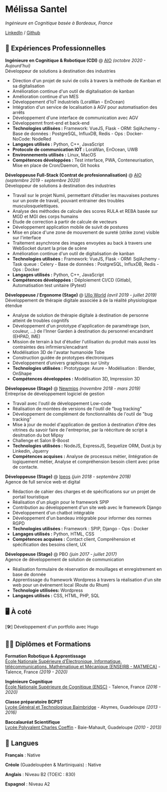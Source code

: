 # Mélissa Santel

_Ingénieure en Cognitique basée à Bordeaux, France_

[LinkedIn](https://www.linkedin.com/in/melissa-santel/) / [Github](https://github.com/melissasantel) <!-- / [Site Web]() / [Behance](https://www.behance.net/mlissasantel) / [Dribbble](https://dribbble.com/MelissaSantel) -->

## 📄 Expériences Professionnelles
**Ingénieure en Cognitique & Robotique (CDI)** @ [AIO](https://aio.eu/fr/) _(octobre 2020 - Aujourd'hui)_  
Développeur de solutions à destination des industries  
- Direction d'un projet de suivi de colis à travers la méthode de Kanban et sa digitalisation
- Amélioration continue d'un outil de digitalisation de kanban 
- Amélioration continue d'un MES 
- Développement d'IoT industriels (LoraWan - EnOcean)
- Intégration d'un service de localisation à AGV pour automatisation des arrêts
- Développement d'une interface de communication avec AGV
- Développemnt front-end et back-end
- **Technologies utilisées :** Framework: VueJS, Flask -  ORM:  SqlAchemy - Base de données : PostgreSQL, InfluxDB, Redis -  Ops : Docker- NoCode:  NodeRed
- **Langages utilisés :** Python, C++, JavaScript
- **Protocole de communication IOT :** LoraWan, EnOcean, UWB
- **Environnements utilisés :** Linux, MacOS
- **Compétences développées :** Test interface, PWA, Conteneurisation, Mise en place de Cron/Daemon, Git hooks

**Développeuse Full-Stack (Contrat de profesionnalisation)**  @ [AIO](https://aio.eu/fr/) _(septembre 2019 - septembre 2020)_  
Développeur de solutions à destination des industries  
- Travail sur le projet Numii, permettant d’étudier les mauvaises postures sur un poste de travail, pouvant entrainer des troubles musculosquelettiques.
- Analyse des méthodes de calcule des scores RULA et REBA basée sur MGD et MGI des corps humains
- Étude de correction à partir de calcule de vecteurs 
- Développement application mobile de suivit de postures
- Mise en place d'une zone de mouvement de sureté (strike zone) visible sur l'interface
- Traitement asynchrone des images envoyées au back à travers une WebSocket durant la prise de scène
- Amélioration continue d'un outil de digitalisation de kanban 
- **Technologies utilisées :** Framework: VueJS, Flask -  ORM:  SqlAchemy - Task queue : Celery - Base de données : PostgreSQL, InfluxDB, Redis -  Ops : Docker
- **Langages utilisés :** Python, C++, JavaScript
- **Compétences développées :** Déploiement CI/CD (Gitlab), Automatisation test unitaire (Pytest)


**Développeuse / Ergonome (Stage)** @ [Ullo World](https://ullo-world.fr/) _(avril 2019 - juillet 2019)_  
Développement de thérapie digitale associée à de la réalité
physiologique étendue
- Analyse de solution de thérapie digitale à destination de personne atteint de troubles cognitifs 
- Développement d'un prototype d'application de paramétrage (son, couleur, ...) de l'Inner Garden à destination du personnel encandrant (EHPAD, IME)
- Mission de terrain à but d'étudier l'utilisation du produit mais aussi les contraintes des infirmiers/encadrant
- Modélisation 3D de l'avatar humanoide Tobe
- Construction guidée de prototypes électroniques
- Développement d’univers graphiques sur Unity
- **Technologies utilisées :** Prototypage:  Axure - Modélisation : Blender, OnShape
- **Compétences développées :** Modélisation 3D, Impression 3D

**Développeuse (Stage)** @ [Newmips](https://www.newmips.com/) _(novembre 2018 - mars 2019)_  
Entreprise de développement logiciel de gestion
- Travail avec l'outil de développement Low-code
- Réalisation de montées de versions de  l'outil de "bug tracking"
- Développement de complément de fonctionnalités de l'outil de "bug tracking"
- Mise à jour de model d'application de gestion à destination d'être des vitrines du savoir faire de l'entreprise, par la réécriture de script  à desitnation du bot Mipsy
- Challenge et Salon B-Boost
- **Technologies utilisées :** NodeJS, ExpressJS, Sequelize ORM, Dust.js by Linkedin, Jquerry
- **Compétences acquises :** Analyse de processus métier, iIntégration de logiquement métier, Analyse et compréhension besoin client avec prise de contacte.

**Développeuse (Stage)** @ [Ipeos](https://www.ipeos.net/) _(juin 2018 - septembre 2018)_  
Agence de full service web et digital  
- Rédaction de cahier des charges et de spécifications sur un projet de portail touristique
- Réalisation d'un plugin pour le framework SPIP
- Contribution au développement d'un site web avec le framework Django
- Développement d'un chatbot intégrable
- Développement d'un bandeau intégrable pour informer des normes RGPD
- **Technologies utilisées :** Framework : SPIP, Django - Ops : Docker
- **Langages utilisés :** Python, HTML, CSS
- **Compétences acquises :** Contact client, Compréhension et spécification des besoins client, UX


**Développeuse (Stage)** @ PBO _(juin 2017 - juillet 2017)_  
Agence de développement de solution de communication  
- Réalisation formulaire de réservation de mouillages et enregistrement en base de donnée
- Apprentissage du framework Wordpress à travers la réalisation d'un site web pour un événement local (Route du Rhum)
- **Technologie utilisées:** Wordpress
- **Langages utilisés :** CSS, HTML, PHP, SQL

## 🖥 À coté 
[🛠] Développement d'un portfolio avec Hugo

## 👩‍🎓 Diplômes et Formations
**Formation Robotique & Apprentissage**  
[École Nationale Supérieure d’Électronique, Informatique, télécommunications, Mathématique et Mécanique (ENSEIRB - MATMECA)](https://enseirb-matmeca.bordeaux-inp.fr/fr) - Talence, France _(2019 - 2020)_

**Ingénieure Cognitique**  
[École Nationale Supérieure de Cognitique (ENSC)](https://ensc.bordeaux-inp.fr/fr) - Talence, France _(2016 - 2020)_

**Classe préparatoire BCPST**  
[Lycée Général et Technologique Baimbridge](https://lgtbaimbridge.fr/) - Abymes, Guadeloupe _(2013 - 2016)_

**Baccalauréat Scientifique**  
[Lycée Polyvalent Charles Coeffin](https://charlescoeffin.lyc.ac-guadeloupe.fr/) - Baie-Mahault, Guadeloupe _(2010 - 2013)_
## 💬 Langues
**Français** : Native

**Créole** (Guadeloupéen & Martiniquais) : Native

**Anglais** : Niveau B2 (TOEIC : 830)

**Espagnol** : Niveau A2
